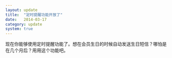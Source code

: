 ```yaml
---
layout: update
title:  "定时提醒功能开放了"
date:   2014-03-17
category: update
system: true
---
```


现在你能够使用定时提醒功能了。想在会员生日的时候自动发送生日短信？哪怕是在几个月后？用用这个功能吧。